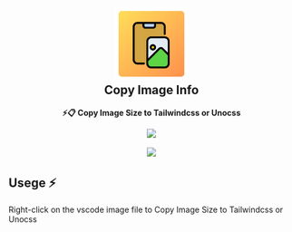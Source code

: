 <!-- # Copy Image Info -->

<h2 align="center"><img src="./icon.png" height="128" /><br />Copy Image Info</h2>
<p align="center"><strong>⚡️📋 Copy Image Size to Tailwindcss or Unocss
</strong></p>
<p align=center>
<a href="https://marketplace.visualstudio.com/items?itemName=mguellsegarra.highlight-on-copy"><img src="https://img.shields.io/visual-studio-marketplace/v/lizyChy0329.copy-image-info?label=Visual%20Studio%20Marketplace&color=%25234c1&link=https%3A%2F%2Fgithub.com%2FlizyChy0329%2Fvscode-copy-image-info
"></a>
</p>

<p align=center>
<img src="https://files.catbox.moe/098w4t.png" />
</p>

## Usege ⚡️

Right-click on the vscode image file to Copy Image Size to Tailwindcss or Unocss
